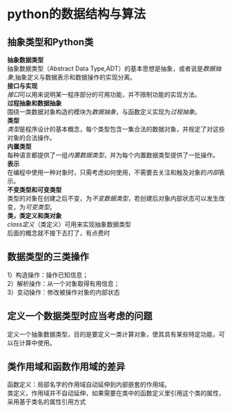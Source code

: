 # python的数据结构与算法

## 抽象类型和Python类  
**抽象数据类型**  
抽象数据类型（Abstract Data Type,ADT）的基本思想是抽象，或者说是*数据抽象*,抽象定义与数据表示和数据操作的实现分离。  
**接口与实现**  
*接口*可以用来说明某一程序部分的可用功能，并不限制功能的实现方法。  
**过程抽象和数据抽象**  
围绕一类数据对象构造的模块为*数据抽象*，与函数定义实现为*过程抽象*。  
**类型**  
*类型*是程序设计的基本概念，每个类型包含一集合法的数据对象，并规定了对这些对象的合法操作。  
**内置类型**  
每种语言都提供了一组*内置数据类型*，并为每个内置数据类型提供了一批操作。  
**表示**  
在编程中使用一种对象时，只需考虑如何使用，不需要去关注和触及对象的*内部*表示。  
**不变类型和可变类型**  
类型的对象在创建之后不变，为*不变数据类型*，若创建后对象内部状态可以发生改变，为*可变类型*。  
**类，类定义和类对象**  
*class定义*（类定义）可用来实现抽象数据类型  
后面的概念就不接下去打了，有点费时  

## 数据类型的三类操作  
1）构造操作：操作已知信息；  
2）解析操作：从一个对象取得有用信息；  
3）变动操作：修改被操作对象的内部状态  

## 定义一个数据类型时应当考虑的问题  
定义一个抽象数据类型，目的是要定义一类计算对象，使其具有某些特定功能，可以在计算中使用。  
## 类作用域和函数作用域的差异  
函数定义：局部名字的作用域自动延伸到内部嵌套的作用域。  
类定义，作用域并不自动延伸，如果需要在类中的函数定义里引用这个类的属性，采用基于类名的属性引用方式  